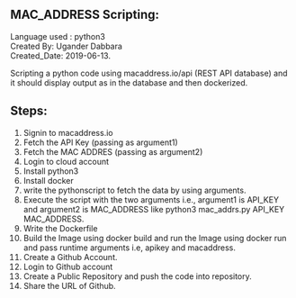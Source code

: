 MAC_ADDRESS Scripting:
----------------------
Language used : python3  
Created By: Ugander Dabbara                                                                                                               
Created_Date: 2019-06-13.                                                                                                                 

Scripting a python code using macaddress.io/api (REST API database) and it should display output as in the database and then dockerized.


Steps:
------

1) Signin to macaddress.io
2) Fetch the API Key    (passing as argument1)
3) Fetch the MAC ADDRES (passing as argument2)
4) Login to cloud account
5) Install python3
6) Install docker
7) write the pythonscript to fetch the data by using arguments. 
8) Execute the script with the two arguments i.e., argument1 is API_KEY and argument2 is MAC_ADDRESS
   like python3 mac_addrs.py API_KEY MAC_ADDRESS. 
9) Write the Dockerfile
10) Build the Image using docker build and run the Image using docker run and pass runtime arguments i.e, apikey and macaddress.
11) Create a Github Account. 
12) Login to Github account
13) Create a Public Repository and push the code into repository.
14) Share the URL of Github. 

